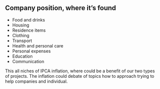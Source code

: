 ## Company position, where it’s found

 - Food and drinks
 - Housing
 - Residence items
 - Clothing
 - Transport
 - Health and personal care
 - Personal expenses
 - Education
 - Communication

This all niches of IPCA inflation, where could be a benefit of our two types of projects.
The inflation could debate of topics how to approach trying to help companies and individual.